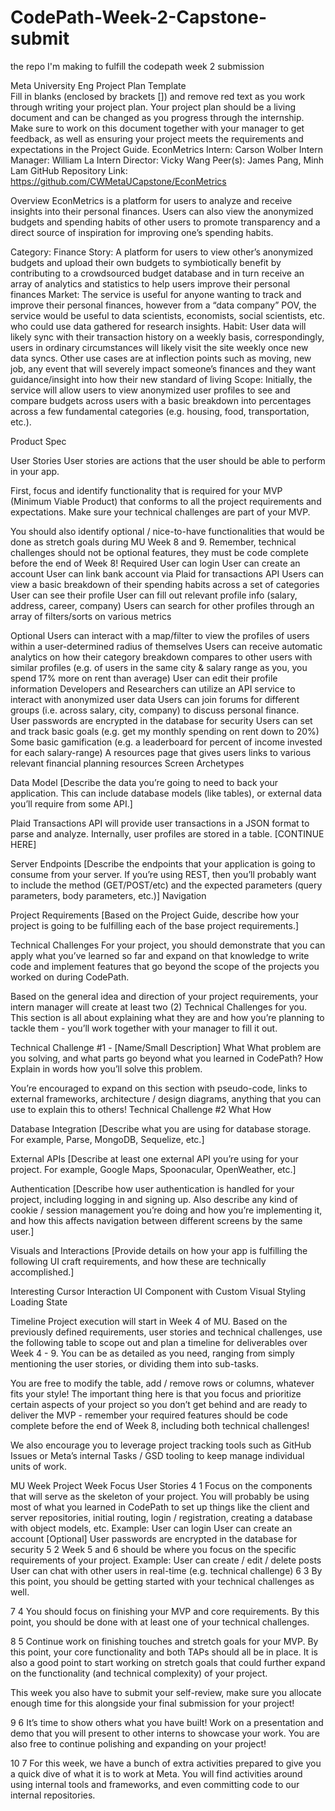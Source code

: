 # CodePath-Week-2-Capstone-submit
the repo I'm making to fulfill the codepath week 2 submission



Meta University Eng Project Plan Template     
Fill in blanks (enclosed by brackets []) and remove red text as you work through writing your project plan. Your project plan should be a living document and can be changed as you progress through the internship. Make sure to work on this document together with your manager to get feedback, as well as ensuring your project meets the requirements and expectations in the Project Guide.
EconMetrics
Intern: Carson Wolber
Intern Manager: William La
Intern Director: Vicky Wang
Peer(s): James Pang, Minh Lam
GitHub Repository Link: https://github.com/CWMetaUCapstone/EconMetrics

Overview
EconMetrics is a platform for users to analyze and receive insights into their personal finances. Users can also view the anonymized budgets and spending habits of other users to promote transparency and a direct source of inspiration for improving one’s spending habits. 

Category: Finance
Story: A platform for users to view other’s anonymized budgets and upload their own budgets to symbiotically benefit by contributing to a crowdsourced budget database and in turn receive an array of analytics and statistics to help users improve their personal finances
Market: The service is useful for anyone wanting to track and improve their personal finances, however from a “data company” POV, the service would be useful to data scientists, economists, social scientists, etc. who could use data gathered for research insights. 
Habit: User data will likely sync with their transaction history on a weekly basis, correspondingly, users in ordinary circumstances will likely visit the site weekly once new data syncs. Other use cases are at inflection points such as moving, new job, any event that will severely impact someone’s finances and they want guidance/insight into how their new standard of living
Scope: Initially, the service will allow users to view anonymized user profiles to see and compare budgets across users with a basic breakdown into percentages across a few fundamental categories (e.g. housing, food, transportation, etc.). 

Product Spec

User Stories
User stories are actions that the user should be able to perform in your app.

First, focus and identify functionality that is required for your MVP (Minimum Viable Product) that conforms to all the project requirements and expectations. Make sure your technical challenges are part of your MVP.

You should also identify optional / nice-to-have functionalities that would be done as stretch goals during MU Week 8 and 9. Remember, technical challenges should not be optional features, they must be code complete before the end of Week 8!
Required
User can login
User can create an account
User can link bank account via Plaid for transactions API
Users can view a basic breakdown of their spending habits across a set of categories
User can see their profile
User can fill out relevant profile info (salary, address, career, company)
Users can search for other profiles through an array of filters/sorts on various metrics

Optional
Users can interact with a map/filter to view the profiles of users within a user-determined radius of themselves
Users can receive automatic analytics on how their category breakdown compares to other users with similar profiles (e.g. of users in the same city & salary range as you, you spend 17% more on rent than average) 
User can edit their profile information
Developers and Researchers can utilize an API service to interact with anonymized user data
Users can join forums for different groups (i.e. across salary, city, company) to discuss personal finance.  
User passwords are encrypted in the database for security
Users can set and track basic goals (e.g. get my monthly spending on rent down to 20%) 
Some basic gamification (e.g. a leaderboard for percent of income invested for each salary-range) 
A resources page that gives users links to various relevant financial planning resources
Screen Archetypes



Data Model
[Describe the data you’re going to need to back your application. This can include database models (like tables), or external data you’ll require from some API.]

Plaid Transactions API will provide user transactions in a JSON format to parse and analyze. Internally, user profiles are stored in a table. [CONTINUE HERE]

Server Endpoints
[Describe the endpoints that your application is going to consume from your server. If you’re using REST, then you’ll probably want to include the method (GET/POST/etc) and the expected parameters (query parameters, body parameters, etc.)]
Navigation

Project Requirements
[Based on the Project Guide, describe how your project is going to be fulfilling each of the base project requirements.]

Technical Challenges
For your project, you should demonstrate that you can apply what you’ve learned so far and expand on that knowledge to write code and implement features that go beyond the scope of the projects you worked on during CodePath.

Based on the general idea and direction of your project requirements, your intern manager will create at least two (2) Technical Challenges for you. This section is all about explaining what they are and how you’re planning to tackle them - you’ll work together with your manager to fill it out. 

Technical Challenge #1 - [Name/Small Description]
What
What problem are you solving, and what parts go beyond what you learned in CodePath? 
How
Explain in words how you’ll solve this problem. 

You’re encouraged to expand on this section with pseudo-code, links to external frameworks, architecture / design diagrams, anything that you can use to explain this to others!
Technical Challenge #2
What
How

Database Integration
[Describe what you are using for database storage. For example, Parse, MongoDB, Sequelize, etc.]

External APIs
[Describe at least one external API you’re using for your project. For example, Google Maps, Spoonacular, OpenWeather, etc.]

Authentication
[Describe how user authentication is handled for your project, including logging in and signing up. Also describe any kind of cookie / session management you’re doing and how you’re implementing it, and how this affects navigation between different screens by the same user.]

Visuals and Interactions
[Provide details on how your app is fulfilling the following UI craft requirements, and how these are technically accomplished.]

Interesting Cursor Interaction
UI Component with Custom Visual Styling
Loading State

Timeline
Project execution will start in Week 4 of MU. Based on the previously defined requirements, user stories and technical challenges, use the following table to scope out and plan a timeline for deliverables over Week 4 - 9. You can be as detailed as you need, ranging from simply mentioning the user stories, or dividing them into sub-tasks.

You are free to modify the table, add / remove rows or columns, whatever fits your style! The important thing here is that you focus and prioritize certain aspects of your project so you don’t get behind and are ready to deliver the MVP - remember your required features should be code complete before the end of Week 8, including both technical challenges!

We also encourage you to leverage project tracking tools such as GitHub Issues or Meta’s internal Tasks / GSD tooling to keep manage individual units of work.

MU Week
Project Week
Focus
User Stories
4
1
Focus on the components that will serve as the skeleton of your project. You will probably be using most of what you learned in CodePath to set up things like the client and server repositories, initial routing, login / registration, creating a database with object models, etc.
Example:
User can login
User can create an account
[Optional] User passwords are encrypted in the database for security
5
2
Week 5 and 6 should be where you focus on the specific requirements of your project.
Example:
User can create / edit / delete posts
User can chat with other users in real-time (e.g. technical challenge)
6
3
By this point, you should be getting started with your technical challenges as well.


7
4
You should focus on finishing your MVP and core requirements. By this point, you should be done with at least one of your technical challenges.


8
5
Continue work on finishing touches and stretch goals for your MVP. By this point, your core functionality and both TAPs should all be in place. It is also a good point to start working on stretch goals that could further expand on the functionality (and technical complexity) of your project.

This week you also have to submit your self-review, make sure you allocate enough time for this alongside your final submission for your project!


9
6
It’s time to show others what you have built! Work on a presentation and demo that you will present to other interns to showcase your work. You are also free to continue polishing and expanding on your project!


10
7
For this week, we have a bunch of extra activities prepared to give you a quick dive of what it is to work at Meta. You will find activities around using internal tools and frameworks, and even committing code to our internal repositories.





